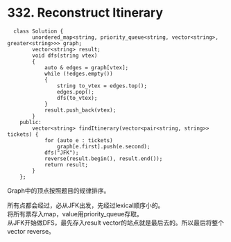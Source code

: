 # 332. Reconstruct Itinerary

```text
  class Solution {
        unordered_map<string, priority_queue<string, vector<string>, greater<string>>> graph;
        vector<string> result;
        void dfs(string vtex)
        {
            auto & edges = graph[vtex];
            while (!edges.empty())
            {
                string to_vtex = edges.top();
                edges.pop();
                dfs(to_vtex);
            }
            result.push_back(vtex);
        }
    public:
        vector<string> findItinerary(vector<pair<string, string>> tickets) {
            for (auto e : tickets)
                graph[e.first].push(e.second);
            dfs("JFK");
            reverse(result.begin(), result.end());
            return result;
        }
    };
```

Graph中的顶点按照题目的规律排序。

所有点都会经过，必从JFK出发，先经过lexical顺序小的。  
将所有票存入map，value用priority\_queue存取。  
从JFK开始做DFS，最先存入result vector的站点就是最后去的。所以最后将整个vector reverse。

